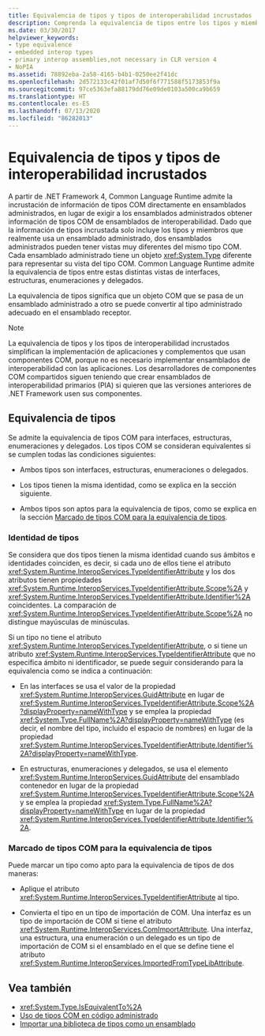 ```yaml
---
title: Equivalencia de tipos y tipos de interoperabilidad incrustados
description: Comprenda la equivalencia de tipos entre los tipos y miembros de .NET con un ensamblado administrado y los tipos COM que se insertan en ese ensamblado. Para .NET 4 y versiones posteriores.
ms.date: 03/30/2017
helpviewer_keywords:
- type equivalence
- embedded interop types
- primary interop assemblies,not necessary in CLR version 4
- NoPIA
ms.assetid: 78892eba-2a58-4165-b4b1-0250ee2f41dc
ms.openlocfilehash: 2d572133c42f01af7d50f6f771588f5173853f9a
ms.sourcegitcommit: 97ce5363efa88179dd76e09de0103a500ca9b659
ms.translationtype: HT
ms.contentlocale: es-ES
ms.lasthandoff: 07/13/2020
ms.locfileid: "86282013"
---
```

# <a name="type-equivalence-and-embedded-interop-types"></a>Equivalencia de tipos y tipos de interoperabilidad incrustados

A partir de .NET Framework 4, Common Language Runtime admite la incrustación de información de tipos COM directamente en ensamblados administrados, en lugar de exigir a los ensamblados administrados obtener información de tipos COM de ensamblados de interoperabilidad. Dado que la información de tipos incrustada solo incluye los tipos y miembros que realmente usa un ensamblado administrado, dos ensamblados administrados pueden tener vistas muy diferentes del mismo tipo COM. Cada ensamblado administrado tiene un objeto <xref:System.Type> diferente para representar su vista del tipo COM. Common Language Runtime admite la equivalencia de tipos entre estas distintas vistas de interfaces, estructuras, enumeraciones y delegados.

La equivalencia de tipos significa que un objeto COM que se pasa de un ensamblado administrado a otro se puede convertir al tipo administrado adecuado en el ensamblado receptor.

> [!NOTE]
> La equivalencia de tipos y los tipos de interoperabilidad incrustados simplifican la implementación de aplicaciones y complementos que usan componentes COM, porque no es necesario implementar ensamblados de interoperabilidad con las aplicaciones. Los desarrolladores de componentes COM compartidos siguen teniendo que crear ensamblados de interoperabilidad primarios (PIA) si quieren que las versiones anteriores de .NET Framework usen sus componentes.

## <a name="type-equivalence"></a>Equivalencia de tipos

 Se admite la equivalencia de tipos COM para interfaces, estructuras, enumeraciones y delegados. Los tipos COM se consideran equivalentes si se cumplen todas las condiciones siguientes:

- Ambos tipos son interfaces, estructuras, enumeraciones o delegados.

- Los tipos tienen la misma identidad, como se explica en la sección siguiente.

- Ambos tipos son aptos para la equivalencia de tipos, como se explica en la sección [Marcado de tipos COM para la equivalencia de tipos](#marking-com-types-for-type-equivalence).

### <a name="type-identity"></a>Identidad de tipos

Se considera que dos tipos tienen la misma identidad cuando sus ámbitos e identidades coinciden, es decir, si cada uno de ellos tiene el atributo <xref:System.Runtime.InteropServices.TypeIdentifierAttribute> y los dos atributos tienen propiedades <xref:System.Runtime.InteropServices.TypeIdentifierAttribute.Scope%2A> y <xref:System.Runtime.InteropServices.TypeIdentifierAttribute.Identifier%2A> coincidentes. La comparación de <xref:System.Runtime.InteropServices.TypeIdentifierAttribute.Scope%2A> no distingue mayúsculas de minúsculas.

Si un tipo no tiene el atributo <xref:System.Runtime.InteropServices.TypeIdentifierAttribute>, o si tiene un atributo <xref:System.Runtime.InteropServices.TypeIdentifierAttribute> que no especifica ámbito ni identificador, se puede seguir considerando para la equivalencia como se indica a continuación:

- En las interfaces se usa el valor de la propiedad <xref:System.Runtime.InteropServices.GuidAttribute> en lugar de <xref:System.Runtime.InteropServices.TypeIdentifierAttribute.Scope%2A?displayProperty=nameWithType> y se emplea la propiedad <xref:System.Type.FullName%2A?displayProperty=nameWithType> (es decir, el nombre del tipo, incluido el espacio de nombres) en lugar de la propiedad <xref:System.Runtime.InteropServices.TypeIdentifierAttribute.Identifier%2A?displayProperty=nameWithType>.

- En estructuras, enumeraciones y delegados, se usa el elemento <xref:System.Runtime.InteropServices.GuidAttribute> del ensamblado contenedor en lugar de la propiedad <xref:System.Runtime.InteropServices.TypeIdentifierAttribute.Scope%2A> y se emplea la propiedad <xref:System.Type.FullName%2A?displayProperty=nameWithType> en lugar de la propiedad <xref:System.Runtime.InteropServices.TypeIdentifierAttribute.Identifier%2A>.

### <a name="marking-com-types-for-type-equivalence"></a>Marcado de tipos COM para la equivalencia de tipos

 Puede marcar un tipo como apto para la equivalencia de tipos de dos maneras:

- Aplique el atributo <xref:System.Runtime.InteropServices.TypeIdentifierAttribute> al tipo.

- Convierta el tipo en un tipo de importación de COM. Una interfaz es un tipo de importación de COM si tiene el atributo <xref:System.Runtime.InteropServices.ComImportAttribute>. Una interfaz, una estructura, una enumeración o un delegado es un tipo de importación de COM si el ensamblado en el que se define tiene el atributo <xref:System.Runtime.InteropServices.ImportedFromTypeLibAttribute>.

## <a name="see-also"></a>Vea también

- <xref:System.Type.IsEquivalentTo%2A>
- [Uso de tipos COM en código administrado](https://docs.microsoft.com/previous-versions/dotnet/netframework-4.0/3y76b69k(v=vs.100))
- [Importar una biblioteca de tipos como un ensamblado](importing-a-type-library-as-an-assembly.md)
